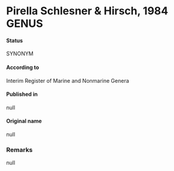 Pirella Schlesner & Hirsch, 1984 GENUS
=======

#### Status
SYNONYM

#### According to
Interim Register of Marine and Nonmarine Genera

#### Published in
null

#### Original name
null

### Remarks
null